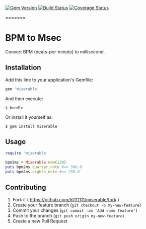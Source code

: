 [![Gem Version](https://badge.fury.io/rb/miserable.svg)](http://badge.fury.io/rb/miserable)
[![Build Status](https://travis-ci.org/5t111111/miserable.svg)](https://travis-ci.org/5t111111/miserable)
[![Coverage Status](https://coveralls.io/repos/5t111111/miserable/badge.png?branch=master)](https://coveralls.io/r/5t111111/miserable?branch=master)

=======

# BPM to Msec

Convert BPM (beats-per-minute) to millisecond.

## Installation

Add this line to your application's Gemfile:

```ruby
gem 'miserable'
```

And then execute:

    $ bundle

Or install it yourself as:

    $ gem install miserable

## Usage

```ruby
require 'miserable'

bpm2ms = Miserable.new(120)
puts bpm2ms.quarter_note #=> 500.0
puts bpm2ms.eighth_note #=> 250.0
```

## Contributing

1. Fork it ( https://github.com/5t111111/miserable/fork )
2. Create your feature branch (`git checkout -b my-new-feature`)
3. Commit your changes (`git commit -am 'Add some feature'`)
4. Push to the branch (`git push origin my-new-feature`)
5. Create a new Pull Request
